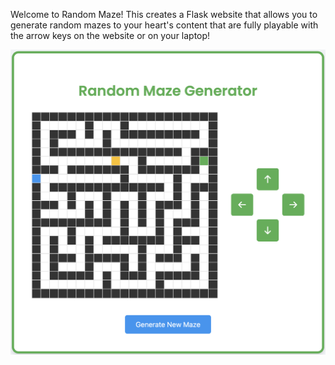 Welcome to Random Maze! This creates a Flask website that allows you to generate random mazes to your heart's content that are fully playable with the arrow keys on the website or on your laptop!

![Maze](maze.png)